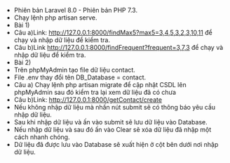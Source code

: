 - Phiên bản Laravel 8.0 - Phiên bản PHP 7.3.
- Chạy lệnh php artisan serve.
- Bài 1)
- Câu a)Link: http://127.0.0.1:8000/findMax5?max5=3,4,5,3,2,3,10,11 để chạy và nhập dữ liệu để kiểm tra.
- Câu b)Link http://127.0.0.1:8000/findFrequent?frequent=3,7,3 để chạy và nhập dữ liệu để kiểm tra.
- Bài 2)
- Trên phpMyAdmin tạo file dữ liệu contact.
- File .env thay đổi tên DB_Database = contact.
- Câu a) Chạy lệnh php artisan migrate để cập nhật CSDL lên phpMyAdmin sau đó kiểm tra lại xem dữ liệu đã có chưa
- Câu b)Link: http://127.0.0.1:8000/getContact/create
- Nếu không nhập dữ liệu mà nhấn nút submit sẽ có thông báo yêu cầu nhập dữ liệu.
- Sau khi nhập dữ liệu và ấn vào submit sẽ lưu dữ liệu vào Database.
- Nếu nhập dữ liệu và sau đó ấn vào Clear sẽ xóa dữ liệu đã nhập một cách nhanh chóng.
- Dữ liệu đã được lưu vào Database sẽ xuất hiện ở cột bên dưới nơi nhập dữ liệu.
